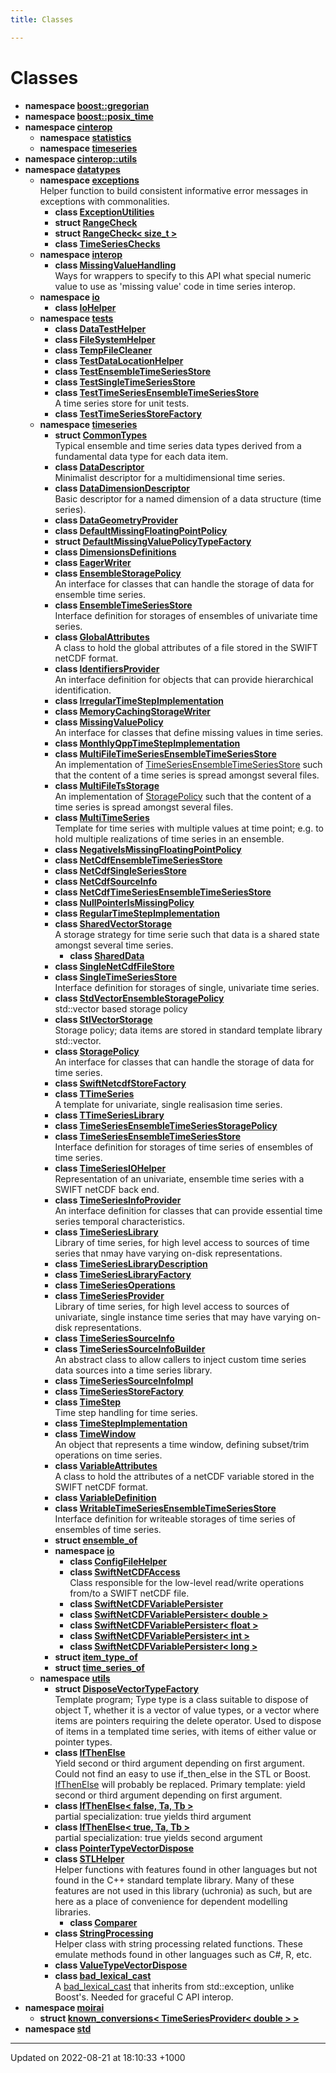 ```yaml
---
title: Classes

---
```


# Classes




* **namespace [boost::gregorian](/uchronia-ts-doc/cpp/Namespaces/namespaceboost_1_1gregorian/)** 
* **namespace [boost::posix_time](/uchronia-ts-doc/cpp/Namespaces/namespaceboost_1_1posix__time/)** 
* **namespace [cinterop](/uchronia-ts-doc/cpp/Namespaces/namespacecinterop/)** 
    * **namespace [statistics](/uchronia-ts-doc/cpp/Namespaces/namespacecinterop_1_1statistics/)** 
    * **namespace [timeseries](/uchronia-ts-doc/cpp/Namespaces/namespacecinterop_1_1timeseries/)** 
* **namespace [cinterop::utils](/uchronia-ts-doc/cpp/Namespaces/namespacecinterop_1_1utils/)** 
* **namespace [datatypes](/uchronia-ts-doc/cpp/Namespaces/namespacedatatypes/)** 
    * **namespace [exceptions](/uchronia-ts-doc/cpp/Namespaces/namespacedatatypes_1_1exceptions/)** <br>Helper function to build consistent informative error messages in exceptions with commonalities. 
        * **class [ExceptionUtilities](/uchronia-ts-doc/cpp/Classes/classdatatypes_1_1exceptions_1_1ExceptionUtilities/)** 
        * **struct [RangeCheck](/uchronia-ts-doc/cpp/Classes/structdatatypes_1_1exceptions_1_1RangeCheck/)** 
        * **struct [RangeCheck< size_t >](/uchronia-ts-doc/cpp/Classes/structdatatypes_1_1exceptions_1_1RangeCheck_3_01size__t_01_4/)** 
        * **class [TimeSeriesChecks](/uchronia-ts-doc/cpp/Classes/classdatatypes_1_1exceptions_1_1TimeSeriesChecks/)** 
    * **namespace [interop](/uchronia-ts-doc/cpp/Namespaces/namespacedatatypes_1_1interop/)** 
        * **class [MissingValueHandling](/uchronia-ts-doc/cpp/Classes/classdatatypes_1_1interop_1_1MissingValueHandling/)** <br>Ways for wrappers to specify to this API what special numeric value to use as 'missing value' code in time series interop. 
    * **namespace [io](/uchronia-ts-doc/cpp/Namespaces/namespacedatatypes_1_1io/)** 
        * **class [IoHelper](/uchronia-ts-doc/cpp/Classes/classdatatypes_1_1io_1_1IoHelper/)** 
    * **namespace [tests](/uchronia-ts-doc/cpp/Namespaces/namespacedatatypes_1_1tests/)** 
        * **class [DataTestHelper](/uchronia-ts-doc/cpp/Classes/classdatatypes_1_1tests_1_1DataTestHelper/)** 
        * **class [FileSystemHelper](/uchronia-ts-doc/cpp/Classes/classdatatypes_1_1tests_1_1FileSystemHelper/)** 
        * **class [TempFileCleaner](/uchronia-ts-doc/cpp/Classes/classdatatypes_1_1tests_1_1TempFileCleaner/)** 
        * **class [TestDataLocationHelper](/uchronia-ts-doc/cpp/Classes/classdatatypes_1_1tests_1_1TestDataLocationHelper/)** 
        * **class [TestEnsembleTimeSeriesStore](/uchronia-ts-doc/cpp/Classes/classdatatypes_1_1tests_1_1TestEnsembleTimeSeriesStore/)** 
        * **class [TestSingleTimeSeriesStore](/uchronia-ts-doc/cpp/Classes/classdatatypes_1_1tests_1_1TestSingleTimeSeriesStore/)** 
        * **class [TestTimeSeriesEnsembleTimeSeriesStore](/uchronia-ts-doc/cpp/Classes/classdatatypes_1_1tests_1_1TestTimeSeriesEnsembleTimeSeriesStore/)** <br>A time series store for unit tests. 
        * **class [TestTimeSeriesStoreFactory](/uchronia-ts-doc/cpp/Classes/classdatatypes_1_1tests_1_1TestTimeSeriesStoreFactory/)** 
    * **namespace [timeseries](/uchronia-ts-doc/cpp/Namespaces/namespacedatatypes_1_1timeseries/)** 
        * **struct [CommonTypes](/uchronia-ts-doc/cpp/Classes/structdatatypes_1_1timeseries_1_1CommonTypes/)** <br>Typical ensemble and time series data types derived from a fundamental data type for each data item. 
        * **class [DataDescriptor](/uchronia-ts-doc/cpp/Classes/classdatatypes_1_1timeseries_1_1DataDescriptor/)** <br>Minimalist descriptor for a multidimensional time series. 
        * **class [DataDimensionDescriptor](/uchronia-ts-doc/cpp/Classes/classdatatypes_1_1timeseries_1_1DataDimensionDescriptor/)** <br>Basic descriptor for a named dimension of a data structure (time series). 
        * **class [DataGeometryProvider](/uchronia-ts-doc/cpp/Classes/classdatatypes_1_1timeseries_1_1DataGeometryProvider/)** 
        * **class [DefaultMissingFloatingPointPolicy](/uchronia-ts-doc/cpp/Classes/classdatatypes_1_1timeseries_1_1DefaultMissingFloatingPointPolicy/)** 
        * **struct [DefaultMissingValuePolicyTypeFactory](/uchronia-ts-doc/cpp/Classes/structdatatypes_1_1timeseries_1_1DefaultMissingValuePolicyTypeFactory/)** 
        * **class [DimensionsDefinitions](/uchronia-ts-doc/cpp/Classes/classdatatypes_1_1timeseries_1_1DimensionsDefinitions/)** 
        * **class [EagerWriter](/uchronia-ts-doc/cpp/Classes/classdatatypes_1_1timeseries_1_1EagerWriter/)** 
        * **class [EnsembleStoragePolicy](/uchronia-ts-doc/cpp/Classes/classdatatypes_1_1timeseries_1_1EnsembleStoragePolicy/)** <br>An interface for classes that can handle the storage of data for ensemble time series. 
        * **class [EnsembleTimeSeriesStore](/uchronia-ts-doc/cpp/Classes/classdatatypes_1_1timeseries_1_1EnsembleTimeSeriesStore/)** <br>Interface definition for storages of ensembles of univariate time series. 
        * **class [GlobalAttributes](/uchronia-ts-doc/cpp/Classes/classdatatypes_1_1timeseries_1_1GlobalAttributes/)** <br>A class to hold the global attributes of a file stored in the SWIFT netCDF format. 
        * **class [IdentifiersProvider](/uchronia-ts-doc/cpp/Classes/classdatatypes_1_1timeseries_1_1IdentifiersProvider/)** <br>An interface definition for objects that can provide hierarchical identification. 
        * **class [IrregularTimeStepImplementation](/uchronia-ts-doc/cpp/Classes/classdatatypes_1_1timeseries_1_1IrregularTimeStepImplementation/)** 
        * **class [MemoryCachingStorageWriter](/uchronia-ts-doc/cpp/Classes/classdatatypes_1_1timeseries_1_1MemoryCachingStorageWriter/)** 
        * **class [MissingValuePolicy](/uchronia-ts-doc/cpp/Classes/classdatatypes_1_1timeseries_1_1MissingValuePolicy/)** <br>An interface for classes that define missing values in time series. 
        * **class [MonthlyQppTimeStepImplementation](/uchronia-ts-doc/cpp/Classes/classdatatypes_1_1timeseries_1_1MonthlyQppTimeStepImplementation/)** 
        * **class [MultiFileTimeSeriesEnsembleTimeSeriesStore](/uchronia-ts-doc/cpp/Classes/classdatatypes_1_1timeseries_1_1MultiFileTimeSeriesEnsembleTimeSeriesStore/)** <br>An implementation of [TimeSeriesEnsembleTimeSeriesStore]() such that the content of a time series is spread amongst several files. 
        * **class [MultiFileTsStorage](/uchronia-ts-doc/cpp/Classes/classdatatypes_1_1timeseries_1_1MultiFileTsStorage/)** <br>An implementation of [StoragePolicy]() such that the content of a time series is spread amongst several files. 
        * **class [MultiTimeSeries](/uchronia-ts-doc/cpp/Classes/classdatatypes_1_1timeseries_1_1MultiTimeSeries/)** <br>Template for time series with multiple values at time point; e.g. to hold multiple realizations of time series in an ensemble. 
        * **class [NegativeIsMissingFloatingPointPolicy](/uchronia-ts-doc/cpp/Classes/classdatatypes_1_1timeseries_1_1NegativeIsMissingFloatingPointPolicy/)** 
        * **class [NetCdfEnsembleTimeSeriesStore](/uchronia-ts-doc/cpp/Classes/classdatatypes_1_1timeseries_1_1NetCdfEnsembleTimeSeriesStore/)** 
        * **class [NetCdfSingleSeriesStore](/uchronia-ts-doc/cpp/Classes/classdatatypes_1_1timeseries_1_1NetCdfSingleSeriesStore/)** 
        * **class [NetCdfSourceInfo](/uchronia-ts-doc/cpp/Classes/classdatatypes_1_1timeseries_1_1NetCdfSourceInfo/)** 
        * **class [NetCdfTimeSeriesEnsembleTimeSeriesStore](/uchronia-ts-doc/cpp/Classes/classdatatypes_1_1timeseries_1_1NetCdfTimeSeriesEnsembleTimeSeriesStore/)** 
        * **class [NullPointerIsMissingPolicy](/uchronia-ts-doc/cpp/Classes/classdatatypes_1_1timeseries_1_1NullPointerIsMissingPolicy/)** 
        * **class [RegularTimeStepImplementation](/uchronia-ts-doc/cpp/Classes/classdatatypes_1_1timeseries_1_1RegularTimeStepImplementation/)** 
        * **class [SharedVectorStorage](/uchronia-ts-doc/cpp/Classes/classdatatypes_1_1timeseries_1_1SharedVectorStorage/)** <br>A storage strategy for time serie such that data is a shared state amongst several time series. 
            * **class [SharedData](/uchronia-ts-doc/cpp/Classes/classdatatypes_1_1timeseries_1_1SharedVectorStorage_1_1SharedData/)** 
        * **class [SingleNetCdfFileStore](/uchronia-ts-doc/cpp/Classes/classdatatypes_1_1timeseries_1_1SingleNetCdfFileStore/)** 
        * **class [SingleTimeSeriesStore](/uchronia-ts-doc/cpp/Classes/classdatatypes_1_1timeseries_1_1SingleTimeSeriesStore/)** <br>Interface definition for storages of single, univariate time series. 
        * **class [StdVectorEnsembleStoragePolicy](/uchronia-ts-doc/cpp/Classes/classdatatypes_1_1timeseries_1_1StdVectorEnsembleStoragePolicy/)** <br>std::vector based storage policy 
        * **class [StlVectorStorage](/uchronia-ts-doc/cpp/Classes/classdatatypes_1_1timeseries_1_1StlVectorStorage/)** <br>Storage policy; data items are stored in standard template library std::vector. 
        * **class [StoragePolicy](/uchronia-ts-doc/cpp/Classes/classdatatypes_1_1timeseries_1_1StoragePolicy/)** <br>An interface for classes that can handle the storage of data for time series. 
        * **class [SwiftNetcdfStoreFactory](/uchronia-ts-doc/cpp/Classes/classdatatypes_1_1timeseries_1_1SwiftNetcdfStoreFactory/)** 
        * **class [TTimeSeries](/uchronia-ts-doc/cpp/Classes/classdatatypes_1_1timeseries_1_1TTimeSeries/)** <br>A template for univariate, single realisasion time series. 
        * **class [TTimeSeriesLibrary](/uchronia-ts-doc/cpp/Classes/classdatatypes_1_1timeseries_1_1TTimeSeriesLibrary/)** 
        * **class [TimeSeriesEnsembleTimeSeriesStoragePolicy](/uchronia-ts-doc/cpp/Classes/classdatatypes_1_1timeseries_1_1TimeSeriesEnsembleTimeSeriesStoragePolicy/)** 
        * **class [TimeSeriesEnsembleTimeSeriesStore](/uchronia-ts-doc/cpp/Classes/classdatatypes_1_1timeseries_1_1TimeSeriesEnsembleTimeSeriesStore/)** <br>Interface definition for storages of time series of ensembles of time series. 
        * **class [TimeSeriesIOHelper](/uchronia-ts-doc/cpp/Classes/classdatatypes_1_1timeseries_1_1TimeSeriesIOHelper/)** <br>Representation of an univariate, ensemble time series with a SWIFT netCDF back end. 
        * **class [TimeSeriesInfoProvider](/uchronia-ts-doc/cpp/Classes/classdatatypes_1_1timeseries_1_1TimeSeriesInfoProvider/)** <br>An interface definition for classes that can provide essential time series temporal characteristics. 
        * **class [TimeSeriesLibrary](/uchronia-ts-doc/cpp/Classes/classdatatypes_1_1timeseries_1_1TimeSeriesLibrary/)** <br>Library of time series, for high level access to sources of time series that nmay have varying on-disk representations. 
        * **class [TimeSeriesLibraryDescription](/uchronia-ts-doc/cpp/Classes/classdatatypes_1_1timeseries_1_1TimeSeriesLibraryDescription/)** 
        * **class [TimeSeriesLibraryFactory](/uchronia-ts-doc/cpp/Classes/classdatatypes_1_1timeseries_1_1TimeSeriesLibraryFactory/)** 
        * **class [TimeSeriesOperations](/uchronia-ts-doc/cpp/Classes/classdatatypes_1_1timeseries_1_1TimeSeriesOperations/)** 
        * **class [TimeSeriesProvider](/uchronia-ts-doc/cpp/Classes/classdatatypes_1_1timeseries_1_1TimeSeriesProvider/)** <br>Library of time series, for high level access to sources of univariate, single instance time series that may have varying on-disk representations. 
        * **class [TimeSeriesSourceInfo](/uchronia-ts-doc/cpp/Classes/classdatatypes_1_1timeseries_1_1TimeSeriesSourceInfo/)** 
        * **class [TimeSeriesSourceInfoBuilder](/uchronia-ts-doc/cpp/Classes/classdatatypes_1_1timeseries_1_1TimeSeriesSourceInfoBuilder/)** <br>An abstract class to allow callers to inject custom time series data sources into a time series library. 
        * **class [TimeSeriesSourceInfoImpl](/uchronia-ts-doc/cpp/Classes/classdatatypes_1_1timeseries_1_1TimeSeriesSourceInfoImpl/)** 
        * **class [TimeSeriesStoreFactory](/uchronia-ts-doc/cpp/Classes/classdatatypes_1_1timeseries_1_1TimeSeriesStoreFactory/)** 
        * **class [TimeStep](/uchronia-ts-doc/cpp/Classes/classdatatypes_1_1timeseries_1_1TimeStep/)** <br>Time step handling for time series. 
        * **class [TimeStepImplementation](/uchronia-ts-doc/cpp/Classes/classdatatypes_1_1timeseries_1_1TimeStepImplementation/)** 
        * **class [TimeWindow](/uchronia-ts-doc/cpp/Classes/classdatatypes_1_1timeseries_1_1TimeWindow/)** <br>An object that represents a time window, defining subset/trim operations on time series. 
        * **class [VariableAttributes](/uchronia-ts-doc/cpp/Classes/classdatatypes_1_1timeseries_1_1VariableAttributes/)** <br>A class to hold the attributes of a netCDF variable stored in the SWIFT netCDF format. 
        * **class [VariableDefinition](/uchronia-ts-doc/cpp/Classes/classdatatypes_1_1timeseries_1_1VariableDefinition/)** 
        * **class [WritableTimeSeriesEnsembleTimeSeriesStore](/uchronia-ts-doc/cpp/Classes/classdatatypes_1_1timeseries_1_1WritableTimeSeriesEnsembleTimeSeriesStore/)** <br>Interface definition for writeable storages of time series of ensembles of time series. 
        * **struct [ensemble_of](/uchronia-ts-doc/cpp/Classes/structdatatypes_1_1timeseries_1_1ensemble__of/)** 
        * **namespace [io](/uchronia-ts-doc/cpp/Namespaces/namespacedatatypes_1_1timeseries_1_1io/)** 
            * **class [ConfigFileHelper](/uchronia-ts-doc/cpp/Classes/classdatatypes_1_1timeseries_1_1io_1_1ConfigFileHelper/)** 
            * **class [SwiftNetCDFAccess](/uchronia-ts-doc/cpp/Classes/classdatatypes_1_1timeseries_1_1io_1_1SwiftNetCDFAccess/)** <br>Class responsible for the low-level read/write operations from/to a SWIFT netCDF file. 
            * **class [SwiftNetCDFVariablePersister](/uchronia-ts-doc/cpp/Classes/classdatatypes_1_1timeseries_1_1io_1_1SwiftNetCDFVariablePersister/)** 
            * **class [SwiftNetCDFVariablePersister< double >](/uchronia-ts-doc/cpp/Classes/classdatatypes_1_1timeseries_1_1io_1_1SwiftNetCDFVariablePersister_3_01double_01_4/)** 
            * **class [SwiftNetCDFVariablePersister< float >](/uchronia-ts-doc/cpp/Classes/classdatatypes_1_1timeseries_1_1io_1_1SwiftNetCDFVariablePersister_3_01float_01_4/)** 
            * **class [SwiftNetCDFVariablePersister< int >](/uchronia-ts-doc/cpp/Classes/classdatatypes_1_1timeseries_1_1io_1_1SwiftNetCDFVariablePersister_3_01int_01_4/)** 
            * **class [SwiftNetCDFVariablePersister< long >](/uchronia-ts-doc/cpp/Classes/classdatatypes_1_1timeseries_1_1io_1_1SwiftNetCDFVariablePersister_3_01long_01_4/)** 
        * **struct [item_type_of](/uchronia-ts-doc/cpp/Classes/structdatatypes_1_1timeseries_1_1item__type__of/)** 
        * **struct [time_series_of](/uchronia-ts-doc/cpp/Classes/structdatatypes_1_1timeseries_1_1time__series__of/)** 
    * **namespace [utils](/uchronia-ts-doc/cpp/Namespaces/namespacedatatypes_1_1utils/)** 
        * **struct [DisposeVectorTypeFactory](/uchronia-ts-doc/cpp/Classes/structdatatypes_1_1utils_1_1DisposeVectorTypeFactory/)** <br>Template program; Type type is a class suitable to dispose of object T, whether it is a vector of value types, or a vector where items are pointers requiring the delete operator. Used to dispose of items in a templated time series, with items of either value or pointer types. 
        * **class [IfThenElse](/uchronia-ts-doc/cpp/Classes/classdatatypes_1_1utils_1_1IfThenElse/)** <br>Yield second or third argument depending on first argument. Could not find an easy to use if_then_else in the STL or Boost. [IfThenElse]() will probably be replaced. Primary template: yield second or third argument depending on first argument. 
        * **class [IfThenElse< false, Ta, Tb >](/uchronia-ts-doc/cpp/Classes/classdatatypes_1_1utils_1_1IfThenElse_3_01false_00_01Ta_00_01Tb_01_4/)** <br>partial specialization: true yields third argument 
        * **class [IfThenElse< true, Ta, Tb >](/uchronia-ts-doc/cpp/Classes/classdatatypes_1_1utils_1_1IfThenElse_3_01true_00_01Ta_00_01Tb_01_4/)** <br>partial specialization: true yields second argument 
        * **class [PointerTypeVectorDispose](/uchronia-ts-doc/cpp/Classes/classdatatypes_1_1utils_1_1PointerTypeVectorDispose/)** 
        * **class [STLHelper](/uchronia-ts-doc/cpp/Classes/classdatatypes_1_1utils_1_1STLHelper/)** <br>Helper functions with features found in other languages but not found in the C++ standard template library. Many of these features are not used in this library (uchronia) as such, but are here as a place of convenience for dependent modelling libraries. 
            * **class [Comparer](/uchronia-ts-doc/cpp/Classes/classdatatypes_1_1utils_1_1STLHelper_1_1Comparer/)** 
        * **class [StringProcessing](/uchronia-ts-doc/cpp/Classes/classdatatypes_1_1utils_1_1StringProcessing/)** <br>Helper class with string processing related functions. These emulate methods found in other languages such as C#, R, etc. 
        * **class [ValueTypeVectorDispose](/uchronia-ts-doc/cpp/Classes/classdatatypes_1_1utils_1_1ValueTypeVectorDispose/)** 
        * **class [bad_lexical_cast](/uchronia-ts-doc/cpp/Classes/classdatatypes_1_1utils_1_1bad__lexical__cast/)** <br>A [bad_lexical_cast]() that inherits from std::exception, unlike Boost's. Needed for graceful C API interop. 
* **namespace [moirai](/uchronia-ts-doc/cpp/Namespaces/namespacemoirai/)** 
    * **struct [known_conversions< TimeSeriesProvider< double > >](/uchronia-ts-doc/cpp/Classes/structmoirai_1_1known__conversions_3_01TimeSeriesProvider_3_01double_01_4_01_4/)** 
* **namespace [std](/uchronia-ts-doc/cpp/Namespaces/namespacestd/)** 



-------------------------------

Updated on 2022-08-21 at 18:10:33 +1000

